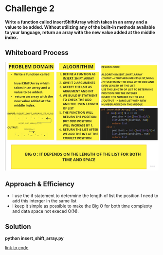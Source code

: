  # Challenge 2

__Write a function called insertShiftArray which takes in an array and a value to be added. Without utilizing any of the built-in methods available to your language, return an array with the new value added at the middle index.__

## Whiteboard Process
![white board](cc%2002.jpg)

## Approach & Efficiency
 - I use the if statement to determine the length of list the position I need to add this interger in the same list
  - I keep it simple as possible to make the Big O for both time complexty and data space not execed O(N).

## Solution
__python insert_shift_array.py__

[link to code](insert_shift_array.py)


